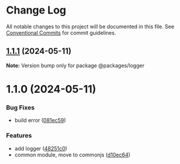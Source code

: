 # Change Log

All notable changes to this project will be documented in this file.
See [Conventional Commits](https://conventionalcommits.org) for commit guidelines.

## [1.1.1](https://github.com/RazumRu/nodejs-universal-boilerplate-libs/compare/@packages/logger@1.1.0...@packages/logger@1.1.1) (2024-05-11)

**Note:** Version bump only for package @packages/logger

# 1.1.0 (2024-05-11)

### Bug Fixes

- build error ([081ec59](https://github.com/RazumRu/nodejs-universal-boilerplate-libs/commit/081ec5958f4368f14534e980bacbf870891b278c))

### Features

- add logger ([48251c0](https://github.com/RazumRu/nodejs-universal-boilerplate-libs/commit/48251c02a5088260213300670915f2c67d80fb77))
- common module, move to commonjs ([d10ec64](https://github.com/RazumRu/nodejs-universal-boilerplate-libs/commit/d10ec642d8e68a2b4822078b4b0620013c63fd57))
